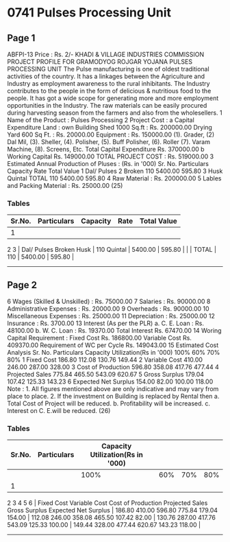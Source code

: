 # 0741 Pulses Processing Unit

## Page 1

ABFPI-13 Price : Rs. 2/- KHADI & VILLAGE INDUSTRIES COMMISSION PROJECT PROFILE FOR GRAMODYOG ROJGAR YOJANA PULSES PROCESSING UNIT The Pulse manufacturing is one of oldest traditional activities of the country. It has a linkages between the Agriculture and Industry as employment awareness to the rural inhibitants. The Industry contributes to the people in the form of delicious & nutritious food to the people. It has got a wide scope for generating more and more employment opportunities in the Industry. The raw materials can be easily procured during harvesting season from the farmers and also from the wholesellers. 1 Name of the Product : Pulses Processing 2 Project Cost : a Capital Expenditure Land : own Building Shed 1000 Sq.ft : Rs. 200000.00 Drying Yard 600 Sq Ft. : Rs. 20000.00 Equipment : Rs. 150000.00 (1). Grader, (2) Dal Mil, (3). Sheller, (4). Polisher, (5). Buff Polisher, (6). Roller (7). Varam Machine, (8). Screens, Etc. Total Capital Expenditure Rs. 370000.00 b Working Capital Rs. 149000.00 TOTAL PROJECT COST : Rs. 519000.00 3 Estimated Annual Production of Pluses : (Rs. in '000) Sr. No. Particulars Capacity Rate Total Value 1 Dal/ Pulses 2 Broken 110 5400.00 595.80 3 Husk Quintal TOTAL 110 5400.00 595.80 4 Raw Material : Rs. 200000.00 5 Lables and Packing Material : Rs. 25000.00 (25)

### Tables

| Sr.No. | Particulars | Capacity | Rate | Total Value |
|---|---|---|---|---|
| 1
2
3 | Dal/ Pulses
Broken
Husk | 110
Quintal | 5400.00 | 595.80 |
|  | TOTAL | 110 | 5400.00 | 595.80 |

---

## Page 2

6 Wages (Skilled & Unskilled) : Rs. 75000.00 7 Salaries : Rs. 90000.00 8 Administrative Expenses : Rs. 20000.00 9 Overheads : Rs. 90000.00 10 Miscellaneous Expenses : Rs. 25000.00 11 Depreciation : Rs. 25000.00 12 Insurance : Rs. 3700.00 13 Interest (As per the PLR) a. C. E. Loan : Rs. 48100.00 b. W. C. Loan : Rs. 19370.00 Total Interest Rs. 67470.00 14 Woring Capital Requirement : Fixed Cost Rs. 186800.00 Variable Cost Rs. 409370.00 Requirement of WC per Cycle Rs. 149043.00 15 Estimated Cost Analysis Sr. No. Particulars Capacity Utilization(Rs in '000) 100% 60% 70% 80% 1 Fixed Cost 186.80 112.08 130.76 149.44 2 Variable Cost 410.00 246.00 287.00 328.00 3 Cost of Production 596.80 358.08 417.76 477.44 4 Projected Sales 775.84 465.50 543.09 620.67 5 Gross Surplus 179.04 107.42 125.33 143.23 6 Expected Net Surplus 154.00 82.00 100.00 118.00 Note : 1. All figures mentioned above are only indicative and may vary from place to place. 2. If the investment on Building is replaced by Rental then a. Total Cost of Project will be reduced. b. Profitability will be increased. c. Interest on C. E.will be reduced. (26)

### Tables

| Sr.No. | Particulars | Capacity Utilization(Rs in '000) |  |  |  |
|---|---|---|---|---|---|
|  |  | 100% | 60% | 70% | 80% |
| 1
2
3
4
5
6 | Fixed Cost
Variable Cost
Cost of Production
Projected Sales
Gross Surplus
Expected Net Surplus | 186.80
410.00
596.80
775.84
179.04
154.00 | 112.08
246.00
358.08
465.50
107.42
82.00 | 130.76
287.00
417.76
543.09
125.33
100.00 | 149.44
328.00
477.44
620.67
143.23
118.00 |

---
